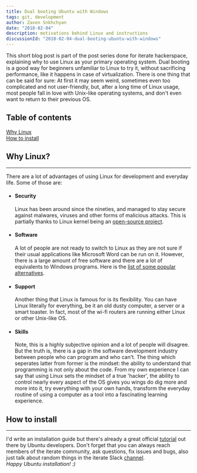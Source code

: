 ```yaml
---
title: Dual booting Ubuntu with Windows
tags: git, development
author: Zaven Snkhchyan
date: "2018-02-04"
description: motivations behind Linux and instructions
discussionId: "2018-02-04-dual-booting-ubuntu-with-windows"
---
```


This short blog post is part of the post series done for iterate hackerspace, explaining why to use Linux as your primary operating system. Dual booting is a good way for beginners unfamiliar to Linux to try it, without sacrificing performance, like it happens in case of virtualization. There is one thing that can be said for sure: At first it may seem weird, sometimes even too complicated and not user-friendly, but, after a long time of Linux usage, most people fall in love with Unix-like operating systems, and don't even want to return to their previous OS.

## Table of contents

[Why Linux](#why-linux-)  
[How to install](#how-to-install)

## Why Linux?

---

There are a lot of advantages of using Linux for development and everyday life. Some of those are:

* #### Security

  Linux has been around since the nineties, and managed to stay secure against malwares, viruses and other forms of malicious attacks. This is partially thanks to Linux kernel being an [open-source project](https://github.com/torvalds/linux).

* #### Software

  A lot of people are not ready to switch to Linux as they are not sure if their usual applications like Microsoft Word can be run on it. However, there is a large amount of free software and there are a lot of equivalents to Windows programs.
  Here is the [list of some popular alternatives](http://wiki.linuxquestions.org/wiki/Linux_software_equivalent_to_Windows_software#Office_and_Productivity).

* #### Support

  Another thing that Linux is famous for is its flexibility. You can have Linux literally for everything, be it an old dusty computer, a server or a smart toaster. In fact, most of the wi-fi routers are running either Linux or other Unix-like OS.

* #### Skills
  Note, this is a highly subjective opinion and a lot of people will disagree. But the truth is, there is a gap in the software development industry between people who can program and who can't. The thing which seperates latter from former is the mindset: the ability to understand that programming is not only about the code. From my own experience I can say that using Linux sets the mindset of a true 'hacker', the ability to control nearly every aspect of the OS gives you wings do dig more and more into it, try everything with your own hands, transform the everyday routine of using a computer as a tool into a fascinating learning experience.

## How to install

---

I'd write an installation guide but there's already a great official [tutorial](https://tutorials.ubuntu.com/tutorial/tutorial-install-ubuntu-desktop#0) out there by Ubuntu developers. Don't forget that you can always reach members of the iterate community, ask questions, fix issues and bugs, also just talk about random things in the iterate Slack [channel](https://iterate-hackerspace.slack.com/messages).  
_Happy Ubuntu installation! :)_
